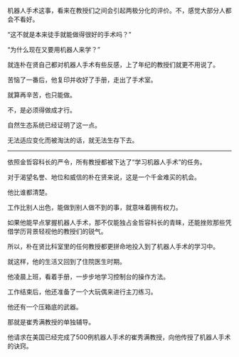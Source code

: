机器人手术这事，看来在教授们之间会引起两极分化的评价。不，感觉大部分人都会不看好。

“这不就是本来徒手就能做得很好的手术吗？”

“为什么现在又要用机器人来学？”

就连朴在贤自己都对机器人手术有些反感，上了年纪的教授们就更不用说了。

苦恼了一番后，他复印并收好了手册，走出了手术室。

就算再辛苦，也只能做。

不，是必须得做成才行。

自然生态系统已经证明了这一点。

无法适应变化而被淘汰的话，就无法生存下去。

* * *

依照金哲容科长的严令，所有教授都被下达了“学习机器人手术”的任务。

对于渴望名誉、地位和威信的朴在贤来说，这是一个千金难买的机会。

他比谁都清楚。

工作比别人出色，能做到别人做不到的事，就意味着拥有权力。

如果他能早点掌握机器人手术，那不仅能独占金哲容科长的青睐，还能挫败那些凭借学历背景轻视他的教授们的锐气。

所以，朴在贤比科室里的任何教授都更拼命地投入到了机器人手术的学习中。

就这样，他的生活又回到了住院医生时期。

他凌晨上班，看着手册，一步步地学习控制台的操作方法。

工作结束后，他还准备了一个大玩偶来进行主刀练习。

他还有一个压箱底的武器。

那就是崔秀满教授的单独辅导。

他请求在美国已经完成了500例机器人手术的崔秀满教授，向他传授了机器人手术的诀窍。